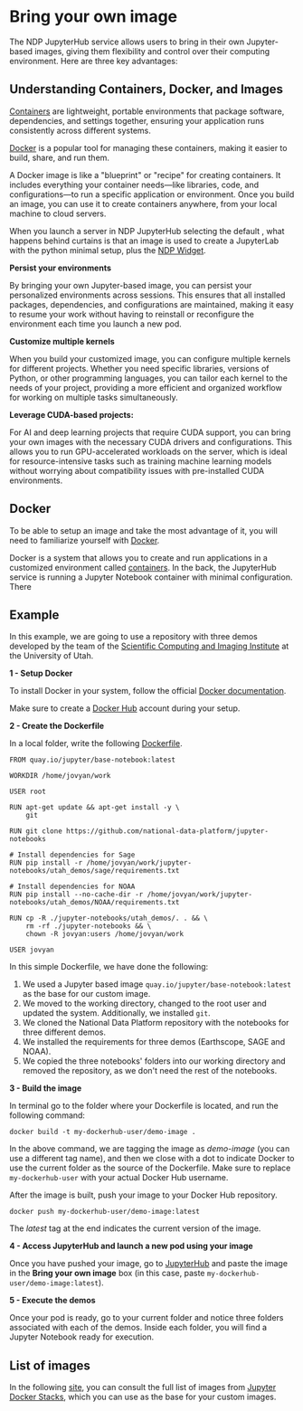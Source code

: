# Bring your own image

The NDP JupyterHub service allows users to bring in their own Jupyter-based images, giving them flexibility and control over their computing environment. Here are three key advantages:

## Understanding Containers, Docker, and Images

[Containers](https://en.wikipedia.org/wiki/Containerization_(computing)) are lightweight, portable environments that package software, 
dependencies, and settings together, ensuring your application runs consistently across different systems.

[Docker](https://www.docker.com/) is a popular tool for managing these containers, making it easier to build, share, and run them.

A Docker image is like a "blueprint" or "recipe" for creating containers. It includes everything your container needs—like libraries, code, 
and configurations—to run a specific application or environment. Once you build an image, you can use it to create containers 
anywhere, from your local machine to cloud servers.

When you launch a server in NDP JupyterHub selecting the default , what happens behind curtains is that an image is used to create a JupyterLab 
with the python minimal setup, plus the [NDP Widget](../jupyter/widget.md).  


**Persist your environments**

By bringing your own Jupyter-based image, you can persist your personalized environments across sessions. 
This ensures that all installed packages, dependencies, and configurations are maintained, making it easy to resume your work without 
having to reinstall or reconfigure the environment each time you launch a new pod.

**Customize multiple kernels**

When you build your customized image, you can configure multiple kernels for different projects. Whether you need specific libraries, 
versions of Python, or other programming languages, you can tailor each kernel to the needs of your project, providing a more 
efficient and organized workflow for working on multiple tasks simultaneously.

**Leverage CUDA-based projects:**

For AI and deep learning projects that require CUDA support, you can bring your own images with the necessary CUDA drivers and configurations. 
This allows you to run GPU-accelerated workloads on the server, which is ideal for resource-intensive tasks such as training machine learning 
models without worrying about compatibility issues with pre-installed CUDA environments.

## Docker 

To be able to setup an image and take the most advantage of it, you will need to familiarize yourself with [Docker](https://www.docker.com/). 

Docker is a system that allows you to create and run applications in a customized environment called 
[containers](https://en.wikipedia.org/wiki/Containerization_(computing)). 
In the back, the JupyterHub service is running a Jupyter Notebook container with minimal configuration. There

## Example

In this example, we are going to use a repository with three demos developed by the team of the [Scientific Computing and Imaging Institute](https://www.sci.utah.edu/) at the University of Utah. 

**1 - Setup Docker**

To install Docker in your system, follow the official [Docker documentation](https://docs.docker.com/engine/install/). 

Make sure to create a [Docker Hub](https://hub.docker.com/) account during your setup. 

**2 - Create the Dockerfile**

In a local folder, write the following [Dockerfile](https://docs.docker.com/reference/dockerfile/).

```
FROM quay.io/jupyter/base-notebook:latest 

WORKDIR /home/jovyan/work

USER root

RUN apt-get update && apt-get install -y \
    git

RUN git clone https://github.com/national-data-platform/jupyter-notebooks

# Install dependencies for Sage
RUN pip install -r /home/jovyan/work/jupyter-notebooks/utah_demos/sage/requirements.txt

# Install dependencies for NOAA
RUN pip install --no-cache-dir -r /home/jovyan/work/jupyter-notebooks/utah_demos/NOAA/requirements.txt

RUN cp -R ./jupyter-notebooks/utah_demos/. . && \
    rm -rf ./jupyter-notebooks && \
    chown -R jovyan:users /home/jovyan/work

USER jovyan
```

In this simple Dockerfile, we have done the following: 

1. We used a Jupyter based image `quay.io/jupyter/base-notebook:latest ` as the base for our custom image.
2. We moved to the working directory, changed to the root user and updated the system. Additionally, we installed `git`.
3. We cloned the National Data Platform repository with the notebooks for three different demos. 
4. We installed the requirements for three demos (Earthscope, SAGE and NOAA).
5. We copied the three notebooks' folders into our working directory and removed the repository, as we don't need the rest of the notebooks.

**3 - Build the image** 

In terminal go to the folder where your Dockerfile is located, and run the following command:

```
docker build -t my-dockerhub-user/demo-image .
```

In the above command, we are tagging the image as *demo-image* (you can use a different tag name), and then we close with a dot to 
indicate Docker to use the current folder as the source of the Dockerfile. Make sure to replace `my-dockerhub-user` with your actual 
Docker Hub username. 

After the image is built, push your image to your Docker Hub repository. 

```
docker push my-dockerhub-user/demo-image:latest
```
The *latest* tag at the end indicates the current version of the image.

**4 - Access JupyterHub and launch a new pod using your image**

Once you have pushed your image, go to [JupyterHub](https://ndp-jupyterhub.nrp-nautilus.io/hub/spawn) and paste the 
image in the **Bring your own image** box (in this case, paste `my-dockerhub-user/demo-image:latest`).

**5 - Execute the demos**

Once your pod is ready, go to your current folder and notice three folders associated with each of the demos. Inside each folder, you
will find a Jupyter Notebook ready for execution.

## List of images

In the following [site](https://quay.io/organization/jupyter), you can consult the full list of images from 
[Jupyter Docker Stacks](https://jupyter-docker-stacks.readthedocs.io/en/latest/index.html), which you can use as the base for your custom images.

